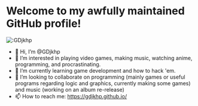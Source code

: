 # Welcome to my awfully maintained GitHub profile!

![:GDjkhp](https://count.getloli.com/get/@:GDjkhp?theme=rule34)

- 👋 Hi, I’m @GDjkhp
- 👀 I’m interested in playing video games, making music, watching anime, programming, and procrastinating.
- 🌱 I’m currently learning game development and how to hack 'em.
- 💞️ I’m looking to collaborate on programming (mainly games or useful programs regarding logic and graphics, currently making some games) and music (working on an album re-release)
- 📫 How to reach me: https://gdjkhp.github.io/

<!---
GDjkhp/GDjkhp is a ✨ special ✨ repository because its `README.md` (this file) appears on your GitHub profile.
You can click the Preview link to take a look at your changes.
--->
